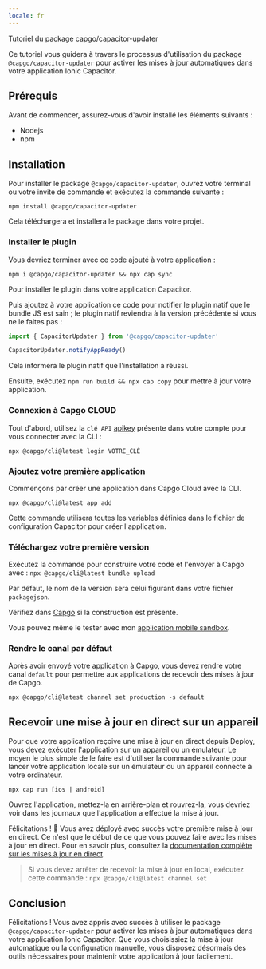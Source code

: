 ```yaml
---
locale: fr
---
```


Tutoriel du package capgo/capacitor-updater

Ce tutoriel vous guidera à travers le processus d'utilisation du package `@capgo/capacitor-updater` pour activer les mises à jour automatiques dans votre application Ionic Capacitor.

## Prérequis

Avant de commencer, assurez-vous d'avoir installé les éléments suivants :

- Nodejs
- npm

## Installation

Pour installer le package `@capgo/capacitor-updater`, ouvrez votre terminal ou votre invite de commande et exécutez la commande suivante :

```
npm install @capgo/capacitor-updater
```

Cela téléchargera et installera le package dans votre projet.

### Installer le plugin

Vous devriez terminer avec ce code ajouté à votre application :

`npm i @capgo/capacitor-updater && npx cap sync`

Pour installer le plugin dans votre application Capacitor.

Puis ajoutez à votre application ce code pour notifier le plugin natif que le bundle JS est sain ; le plugin natif reviendra à la version précédente si vous ne le faites pas :

```js
import { CapacitorUpdater } from '@capgo/capacitor-updater'

CapacitorUpdater.notifyAppReady()
```

Cela informera le plugin natif que l'installation a réussi.

Ensuite, exécutez `npm run build && npx cap copy` pour mettre à jour votre application.

### Connexion à Capgo CLOUD

Tout d'abord, utilisez la `clé API` [apikey](https://web.capgo.app/dashboard/apikeys/) présente dans votre compte pour vous connecter avec la CLI :

`npx @capgo/cli@latest login VOTRE_CLÉ`

### Ajoutez votre première application

Commençons par créer une application dans Capgo Cloud avec la CLI.

`npx @capgo/cli@latest app add`

Cette commande utilisera toutes les variables définies dans le fichier de configuration Capacitor pour créer l'application.

### Téléchargez votre première version

Exécutez la commande pour construire votre code et l'envoyer à Capgo avec :
`npx @capgo/cli@latest bundle upload`

Par défaut, le nom de la version sera celui figurant dans votre fichier `packagejson`.

Vérifiez dans [Capgo](https://web.capgo.app/) si la construction est présente.

Vous pouvez même le tester avec mon [application mobile sandbox](https://capgo.app/app_mobile/).

### Rendre le canal par défaut

Après avoir envoyé votre application à Capgo, vous devez rendre votre canal `default` pour permettre aux applications de recevoir des mises à jour de Capgo.

`npx @capgo/cli@latest channel set production -s default`

## Recevoir une mise à jour en direct sur un appareil

Pour que votre application reçoive une mise à jour en direct depuis Deploy, vous devez exécuter l'application sur un appareil ou un émulateur. Le moyen le plus simple de le faire est d'utiliser la commande suivante pour lancer votre application locale sur un émulateur ou un appareil connecté à votre ordinateur.

    npx cap run [ios | android]

Ouvrez l'application, mettez-la en arrière-plan et rouvrez-la, vous devriez voir dans les journaux que l'application a effectué la mise à jour.

Félicitations ! 🎉 Vous avez déployé avec succès votre première mise à jour en direct. Ce n'est que le début de ce que vous pouvez faire avec les mises à jour en direct. Pour en savoir plus, consultez la [documentation complète sur les mises à jour en direct](/docs/plugin/cloud-mode/getting-started/).

> Si vous devez arrêter de recevoir la mise à jour en local, exécutez cette commande :
`npx @capgo/cli@latest channel set`

## Conclusion

Félicitations ! Vous avez appris avec succès à utiliser le package `@capgo/capacitor-updater` pour activer les mises à jour automatiques dans votre application Ionic Capacitor. Que vous choisissiez la mise à jour automatique ou la configuration manuelle, vous disposez désormais des outils nécessaires pour maintenir votre application à jour facilement.